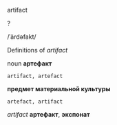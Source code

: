 artifact

?

/ˈärdəfakt/

Definitions of _artifact_

noun
**артефакт**

    artifact, artefact
**предмет материальной культуры**

    artefact, artifact

_artifact_
**артефакт**, **экспонат**
